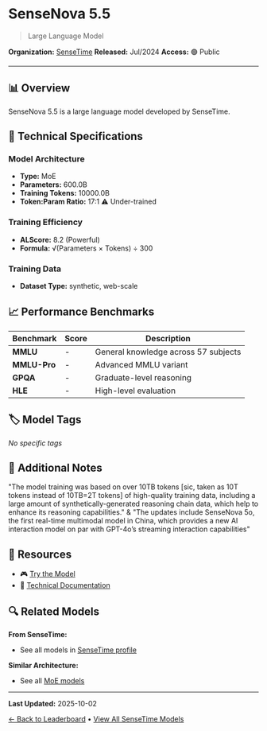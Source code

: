 # SenseNova 5.5

> Large Language Model

**Organization:** [SenseTime](../../labs/sensetime.md)
**Released:** Jul/2024
**Access:** 🟢 Public

---

## 📊 Overview

SenseNova 5.5 is a large language model developed by SenseTime.

## 🔧 Technical Specifications

### Model Architecture
- **Type:** MoE
- **Parameters:** 600.0B
- **Training Tokens:** 10000.0B
- **Token:Param Ratio:** 17:1 ⚠️ Under-trained

### Training Efficiency
- **ALScore:** 8.2 (Powerful)
- **Formula:** √(Parameters × Tokens) ÷ 300

### Training Data
- **Dataset Type:** synthetic, web-scale

## 📈 Performance Benchmarks

| Benchmark | Score | Description |
|-----------|-------|-------------|
| **MMLU** | - | General knowledge across 57 subjects |
| **MMLU-Pro** | - | Advanced MMLU variant |
| **GPQA** | - | Graduate-level reasoning |
| **HLE** | - | High-level evaluation |

## 🏷️ Model Tags

_No specific tags_

## 📝 Additional Notes

"The model training was based on over 10TB tokens [sic, taken as 10T tokens instead of 10TB=2T tokens] of high-quality training data, including a large amount of synthetically-generated reasoning chain data, which help to enhance its reasoning capabilities." & "The updates include SenseNova 5o, the first real-time multimodal model in China, which provides a new AI interaction model on par with GPT-4o’s streaming interaction capabilities"

## 🔗 Resources

- 🎮 [Try the Model](https://platform.sensenova.cn/home#/home)
- 📄 [Technical Documentation](https://www.sensetime.com/en/news-detail/51168278?categoryId=1072)

## 🔍 Related Models

**From SenseTime:**
- See all models in [SenseTime profile](../../labs/sensetime.md)

**Similar Architecture:**
- See all [MoE models](../../architectures/moe.md)

---

**Last Updated:** 2025-10-02

[← Back to Leaderboard](../../README.md) • [View All SenseTime Models](../../labs/sensetime.md)
